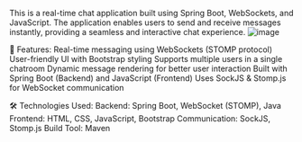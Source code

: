 This is a real-time chat application built using Spring Boot, WebSockets, and JavaScript. The application enables users to send and receive messages instantly, providing a seamless and interactive chat experience.
![image](https://github.com/user-attachments/assets/07d0094f-e2d3-4836-b58a-cceb099f3ff6)

🚀 Features:
Real-time messaging using WebSockets (STOMP protocol)
User-friendly UI with Bootstrap styling
Supports multiple users in a single chatroom
Dynamic message rendering for better user interaction
Built with Spring Boot (Backend) and JavaScript (Frontend)
Uses SockJS & Stomp.js for WebSocket communication

🛠 Technologies Used:
Backend: Spring Boot, WebSocket (STOMP), Java
Frontend: HTML, CSS, JavaScript, Bootstrap
Communication: SockJS, Stomp.js
Build Tool: Maven
